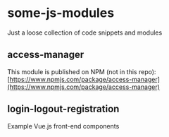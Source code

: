 # some-js-modules
Just a loose collection of code snippets and modules

## access-manager
This module is published on NPM (not in this repo):
[https://www.npmjs.com/package/access-manager](https://www.npmjs.com/package/access-manager)

## login-logout-registration
Example Vue.js front-end components
